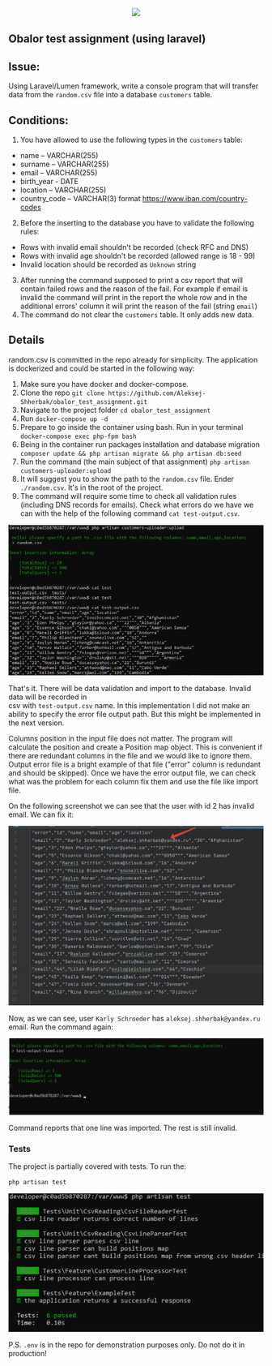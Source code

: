 <p align="center"><a href="https://laravel.com" target="_blank"><img src="https://raw.githubusercontent.com/laravel/art/master/logo-lockup/5%20SVG/2%20CMYK/1%20Full%20Color/laravel-logolockup-cmyk-red.svg" width="400"></a></p>

## Obalor test assignment (using laravel)

## Issue:
Using Laravel/Lumen framework, write a console program that will transfer data from the `random.csv` file into a database `customers` table. 

## Conditions:
1. You have allowed to use the following types in the `customers` table:
* name – VARCHAR(255)
* surname – VARCHAR(255)
* email – VARCHAR(255)
* birth_year - DATE
* location – VARCHAR(255)
* country_code – VARCHAR(3) format https://www.iban.com/country-codes
2. Before the inserting to the database you have to validate the following rules:
* Rows with invalid email shouldn't be recorded (check RFC and DNS)
* Rows with invalid age shouldn't be recorded  (allowed range is 18 - 99)
* Invalid location should be recorded as `Unknown` string
3. After running the command supposed to print a csv report that will contain failed rows and the reason of the fail. For example if email is invalid the command will print in the report the whole row and in the additional errors' column it will print the reason of the fail (string `email`) 
4. The command do not clear the `customers` table. It only adds new data. 

## Details

random.csv is committed in the repo already for simplicity. The application is dockerized and
could be started in the following way:

1) Make sure you have docker and docker-compose.
2) Clone the repo `git clone https://github.com/Aleksej-Shherbak/obalor_test_assignment.git`
3) Navigate to the project folder  `cd obalor_test_assignment` 
4) Run `docker-compose up -d`
5) Prepare to go inside the container using bash. Run in your terminal `docker-compose exec php-fpm bash`
6) Being in the container run packages installation and database migration `composer update && php artisan migrate && php artisan db:seed`
7) Run the command (the main subject of that assignment) `php artisan customers-uploader:upload`
8) It will suggest you to show the path to the `random.csv` file. Ender `./random.csv`. It's in the root of the project.
9) The command will require some time to check all validation rules (including DNS records for emails). Check what errors do we have we can with the help of the following command `cat test-output.csv`.

![example png](readme_images/readme.png)

That's it. There will be data validation and import to the database. Invalid data will be recorded in  
csv with `test-output.csv` name. In this implementation I did not make an ability to specify the error file 
output path. But this might be implemented in the next version.  

Columns position in the input file does not matter. The program will calculate the position and create a
Position map object.
This is convenient if there are redundant columns in the file and we would like to ignore them. Output error file 
is a bright example of that file ("error" column is redundant and should be skipped). Once we have the error output file,
we can check what was the problem for each column fix them and use the file like import file.

On the following screenshot we can see that the user with id 2 has invalid email.
We can fix it:

![fixed_output_file_screen png](readme_images/fixed_output_file_screen.png)

Now, as we can see, user `Karly Schroeder` has `aleksej.shherbak@yandex.ru` email. Run the command again:

![tests result_from_error_file](readme_images/result_from_error_file.png)

Command reports that one line was imported. The rest is still invalid.

### Tests

The project is partially covered with tests. To run the:

```bash
php artisan test 
```

![tests png](readme_images/tests.png)

P.S. `.env` is in the repo for demonstration purposes only. Do not do it in production!

